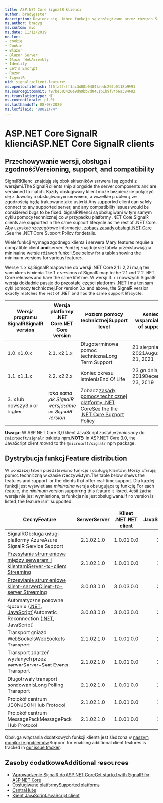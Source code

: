```yaml
---
title: ASP.NET Core SignalR klienci
author: bradygaster
description: Dowiedz się, które funkcje są obsługiwane przez różnych SignalR klientów ASP.NET Core.
ms.author: bradyg
ms.custom: mvc
ms.date: 11/12/2019
no-loc:
- cookie
- Cookie
- Blazor
- Blazor Server
- Blazor WebAssembly
- Identity
- Let's Encrypt
- Razor
- SignalR
uid: signalr/client-features
ms.openlocfilehash: 4f5fa2f4ff1ac3d00b04845aedc26fb0118b9991
ms.sourcegitcommit: 497be502426e9d90bb7d0401b1b9f74b6a384682
ms.translationtype: MT
ms.contentlocale: pl-PL
ms.lasthandoff: 08/08/2020
ms.locfileid: "88021474"
---
```

# <a name="aspnet-core-no-locsignalr-clients"></a><span data-ttu-id="e3135-103">ASP.NET Core SignalR klienci</span><span class="sxs-lookup"><span data-stu-id="e3135-103">ASP.NET Core SignalR clients</span></span>

## <a name="versioning-support-and-compatibility"></a><span data-ttu-id="e3135-104">Przechowywanie wersji, obsługa i zgodność</span><span class="sxs-lookup"><span data-stu-id="e3135-104">Versioning, support, and compatibility</span></span>

<span data-ttu-id="e3135-105">SignalRKlienci znajdują się obok składników serwera i są zgodni z wersjami.</span><span class="sxs-lookup"><span data-stu-id="e3135-105">The SignalR clients ship alongside the server components and are versioned to match.</span></span> <span data-ttu-id="e3135-106">Każdy obsługiwany klient może bezpiecznie połączyć się z dowolnym obsługiwanym serwerem, a wszelkie problemy ze zgodnością będą traktowane jako usterki.</span><span class="sxs-lookup"><span data-stu-id="e3135-106">Any supported client can safely connect to any supported server, and any compatibility issues would be considered bugs to be fixed.</span></span> <span data-ttu-id="e3135-107">SignalRKlienci są obsługiwani w tym samym cyklu pomocy technicznej co w przypadku platformy .NET Core.</span><span class="sxs-lookup"><span data-stu-id="e3135-107">SignalR clients are supported in the same support lifecycle as the rest of .NET Core.</span></span> <span data-ttu-id="e3135-108">Aby uzyskać szczegółowe informacje [, zobacz zasady obsługi .NET Core](https://dotnet.microsoft.com/platform/support/policy/dotnet-core) .</span><span class="sxs-lookup"><span data-stu-id="e3135-108">See [the .NET Core Support Policy](https://dotnet.microsoft.com/platform/support/policy/dotnet-core) for details.</span></span>

<span data-ttu-id="e3135-109">Wiele funkcji wymaga zgodnego klienta **i** serwera.</span><span class="sxs-lookup"><span data-stu-id="e3135-109">Many features require a compatible client **and** server.</span></span> <span data-ttu-id="e3135-110">Poniżej znajduje się tabela przedstawiająca minimalne wersje różnych funkcji.</span><span class="sxs-lookup"><span data-stu-id="e3135-110">See below for a table showing the minimum versions for various features.</span></span>

<span data-ttu-id="e3135-111">Wersje 1. x są SignalR mapowane do wersji .NET Core 2,1 i 2,2 i mają ten sam okres istnienia.</span><span class="sxs-lookup"><span data-stu-id="e3135-111">The 1.x versions of SignalR map to the 2.1 and 2.2 .NET Core releases and have the same lifetime.</span></span> <span data-ttu-id="e3135-112">W wersji 3. x i nowszych SignalR wersja dokładnie pasuje do pozostałej części platformy .NET i ma ten sam cykl pomocy technicznej.</span><span class="sxs-lookup"><span data-stu-id="e3135-112">For version 3.x and above, the SignalR version exactly matches the rest of .NET and has the same support lifecycle.</span></span>

| <span data-ttu-id="e3135-113">Wersja programu SignalR</span><span class="sxs-lookup"><span data-stu-id="e3135-113">SignalR version</span></span> | <span data-ttu-id="e3135-114">Wersja platformy .NET Core</span><span class="sxs-lookup"><span data-stu-id="e3135-114">.NET Core version</span></span> | <span data-ttu-id="e3135-115">Poziom pomocy technicznej</span><span class="sxs-lookup"><span data-stu-id="e3135-115">Support level</span></span> | <span data-ttu-id="e3135-116">Koniec wsparcia</span><span class="sxs-lookup"><span data-stu-id="e3135-116">End of support</span></span> |
| - | - | - | - |
| <span data-ttu-id="e3135-117">1.0. x</span><span class="sxs-lookup"><span data-stu-id="e3135-117">1.0.x</span></span> | <span data-ttu-id="e3135-118">2.1. x</span><span class="sxs-lookup"><span data-stu-id="e3135-118">2.1.x</span></span> | <span data-ttu-id="e3135-119">Długoterminowa pomoc techniczna</span><span class="sxs-lookup"><span data-stu-id="e3135-119">Long Term Support</span></span> | <span data-ttu-id="e3135-120">21 sierpnia 2021</span><span class="sxs-lookup"><span data-stu-id="e3135-120">August 21, 2021</span></span> |
| <span data-ttu-id="e3135-121">1.1. x</span><span class="sxs-lookup"><span data-stu-id="e3135-121">1.1.x</span></span> | <span data-ttu-id="e3135-122">2.2. x</span><span class="sxs-lookup"><span data-stu-id="e3135-122">2.2.x</span></span> | <span data-ttu-id="e3135-123">Koniec okresu istnienia</span><span class="sxs-lookup"><span data-stu-id="e3135-123">End Of Life</span></span> | <span data-ttu-id="e3135-124">23 grudnia, 2019</span><span class="sxs-lookup"><span data-stu-id="e3135-124">December 23, 2019</span></span> |
| <span data-ttu-id="e3135-125">3. x lub nowszy</span><span class="sxs-lookup"><span data-stu-id="e3135-125">3.x or higher</span></span> | <span data-ttu-id="e3135-126">*taka sama jak SignalR wersja*</span><span class="sxs-lookup"><span data-stu-id="e3135-126">*same as SignalR version*</span></span> | <span data-ttu-id="e3135-127">Zobacz [zasady pomocy technicznej platformy .NET Core](https://dotnet.microsoft.com/platform/support/policy/dotnet-core)</span><span class="sxs-lookup"><span data-stu-id="e3135-127">See the [the .NET Core Support Policy](https://dotnet.microsoft.com/platform/support/policy/dotnet-core)</span></span> |

<span data-ttu-id="e3135-128">**Uwaga:** W ASP.NET Core 3,0 klient JavaScript został *przeniesiony* do `@microsoft/signalr` pakietu npm.</span><span class="sxs-lookup"><span data-stu-id="e3135-128">**NOTE:** In ASP.NET Core 3.0, the JavaScript client *moved* to the `@microsoft/signalr` npm package.</span></span>

## <a name="feature-distribution"></a><span data-ttu-id="e3135-129">Dystrybucja funkcji</span><span class="sxs-lookup"><span data-stu-id="e3135-129">Feature distribution</span></span>

<span data-ttu-id="e3135-130">W poniższej tabeli przedstawiono funkcje i obsługę klientów, którzy oferują pomoc techniczną w czasie rzeczywistym.</span><span class="sxs-lookup"><span data-stu-id="e3135-130">The table below shows the features and support for the clients that offer real-time support.</span></span> <span data-ttu-id="e3135-131">Dla każdej funkcji jest wyświetlana *minimalna* wersja obsługująca tę funkcję.</span><span class="sxs-lookup"><span data-stu-id="e3135-131">For each feature, the *minimum* version supporting this feature is listed.</span></span> <span data-ttu-id="e3135-132">Jeśli żadna wersja nie jest wymieniona, ta funkcja nie jest obsługiwana.</span><span class="sxs-lookup"><span data-stu-id="e3135-132">If no version is listed, the feature isn't supported.</span></span>

| <span data-ttu-id="e3135-133">Cechy</span><span class="sxs-lookup"><span data-stu-id="e3135-133">Feature</span></span> | <span data-ttu-id="e3135-134">Serwer</span><span class="sxs-lookup"><span data-stu-id="e3135-134">Server</span></span> | <span data-ttu-id="e3135-135">Klient .NET</span><span class="sxs-lookup"><span data-stu-id="e3135-135">.NET client</span></span> | <span data-ttu-id="e3135-136">Klient JavaScript</span><span class="sxs-lookup"><span data-stu-id="e3135-136">JavaScript client</span></span> | <span data-ttu-id="e3135-137">Klient Java</span><span class="sxs-lookup"><span data-stu-id="e3135-137">Java client</span></span> |
| ---- | :-: | :-: | :-: | :-: |
| <span data-ttu-id="e3135-138">SignalRObsługa usługi platformy Azure</span><span class="sxs-lookup"><span data-stu-id="e3135-138">Azure SignalR Service Support</span></span> |<span data-ttu-id="e3135-139">2.1.0</span><span class="sxs-lookup"><span data-stu-id="e3135-139">2.1.0</span></span>|<span data-ttu-id="e3135-140">1.0.0</span><span class="sxs-lookup"><span data-stu-id="e3135-140">1.0.0</span></span>|<span data-ttu-id="e3135-141">1.0.0</span><span class="sxs-lookup"><span data-stu-id="e3135-141">1.0.0</span></span>|<span data-ttu-id="e3135-142">1.0.0</span><span class="sxs-lookup"><span data-stu-id="e3135-142">1.0.0</span></span>|
| [<span data-ttu-id="e3135-143">Przesyłanie strumieniowe między serwerami i klientami</span><span class="sxs-lookup"><span data-stu-id="e3135-143">Server-to-client Streaming</span></span>](xref:signalr/streaming)          |<span data-ttu-id="e3135-144">2.1.0</span><span class="sxs-lookup"><span data-stu-id="e3135-144">2.1.0</span></span>|<span data-ttu-id="e3135-145">1.0.0</span><span class="sxs-lookup"><span data-stu-id="e3135-145">1.0.0</span></span>|<span data-ttu-id="e3135-146">1.0.0</span><span class="sxs-lookup"><span data-stu-id="e3135-146">1.0.0</span></span>|<span data-ttu-id="e3135-147">1.0.0</span><span class="sxs-lookup"><span data-stu-id="e3135-147">1.0.0</span></span>|
| [<span data-ttu-id="e3135-148">Przesyłanie strumieniowe klient-serwer</span><span class="sxs-lookup"><span data-stu-id="e3135-148">Client-to-server Streaming</span></span>](xref:signalr/streaming)          |<span data-ttu-id="e3135-149">3.0.0</span><span class="sxs-lookup"><span data-stu-id="e3135-149">3.0.0</span></span>|<span data-ttu-id="e3135-150">3.0.0</span><span class="sxs-lookup"><span data-stu-id="e3135-150">3.0.0</span></span>|<span data-ttu-id="e3135-151">3.0.0</span><span class="sxs-lookup"><span data-stu-id="e3135-151">3.0.0</span></span>|<span data-ttu-id="e3135-152">3.0.0</span><span class="sxs-lookup"><span data-stu-id="e3135-152">3.0.0</span></span>|
| <span data-ttu-id="e3135-153">Automatyczne ponowne łączenie ([.NET](/aspnet/core/signalr/dotnet-client?view=aspnetcore-3.0&tabs=visual-studio#handle-lost-connection), [JavaScript](/aspnet/core/signalr/javascript-client?view=aspnetcore-3.0#reconnect-clients))</span><span class="sxs-lookup"><span data-stu-id="e3135-153">Automatic Reconnection ([.NET](/aspnet/core/signalr/dotnet-client?view=aspnetcore-3.0&tabs=visual-studio#handle-lost-connection), [JavaScript](/aspnet/core/signalr/javascript-client?view=aspnetcore-3.0#reconnect-clients))</span></span>          |<span data-ttu-id="e3135-154">3.0.0</span><span class="sxs-lookup"><span data-stu-id="e3135-154">3.0.0</span></span>|<span data-ttu-id="e3135-155">3.0.0</span><span class="sxs-lookup"><span data-stu-id="e3135-155">3.0.0</span></span>|<span data-ttu-id="e3135-156">3.0.0</span><span class="sxs-lookup"><span data-stu-id="e3135-156">3.0.0</span></span>|❌|
| <span data-ttu-id="e3135-157">Transport gniazd WebSockets</span><span class="sxs-lookup"><span data-stu-id="e3135-157">WebSockets Transport</span></span> |<span data-ttu-id="e3135-158">2.1.0</span><span class="sxs-lookup"><span data-stu-id="e3135-158">2.1.0</span></span>|<span data-ttu-id="e3135-159">1.0.0</span><span class="sxs-lookup"><span data-stu-id="e3135-159">1.0.0</span></span>|<span data-ttu-id="e3135-160">1.0.0</span><span class="sxs-lookup"><span data-stu-id="e3135-160">1.0.0</span></span>|<span data-ttu-id="e3135-161">1.0.0</span><span class="sxs-lookup"><span data-stu-id="e3135-161">1.0.0</span></span>|
| <span data-ttu-id="e3135-162">Transport zdarzeń wysłanych przez serwer</span><span class="sxs-lookup"><span data-stu-id="e3135-162">Server-Sent Events Transport</span></span> |<span data-ttu-id="e3135-163">2.1.0</span><span class="sxs-lookup"><span data-stu-id="e3135-163">2.1.0</span></span>|<span data-ttu-id="e3135-164">1.0.0</span><span class="sxs-lookup"><span data-stu-id="e3135-164">1.0.0</span></span>|<span data-ttu-id="e3135-165">1.0.0</span><span class="sxs-lookup"><span data-stu-id="e3135-165">1.0.0</span></span>|❌|
| <span data-ttu-id="e3135-166">Długotrwały transport sondowania</span><span class="sxs-lookup"><span data-stu-id="e3135-166">Long Polling Transport</span></span> |<span data-ttu-id="e3135-167">2.1.0</span><span class="sxs-lookup"><span data-stu-id="e3135-167">2.1.0</span></span>|<span data-ttu-id="e3135-168">1.0.0</span><span class="sxs-lookup"><span data-stu-id="e3135-168">1.0.0</span></span>|<span data-ttu-id="e3135-169">1.0.0</span><span class="sxs-lookup"><span data-stu-id="e3135-169">1.0.0</span></span>|<span data-ttu-id="e3135-170">3.0.0</span><span class="sxs-lookup"><span data-stu-id="e3135-170">3.0.0</span></span>|
| <span data-ttu-id="e3135-171">Protokół centrum JSON</span><span class="sxs-lookup"><span data-stu-id="e3135-171">JSON Hub Protocol</span></span> |<span data-ttu-id="e3135-172">2.1.0</span><span class="sxs-lookup"><span data-stu-id="e3135-172">2.1.0</span></span>|<span data-ttu-id="e3135-173">1.0.0</span><span class="sxs-lookup"><span data-stu-id="e3135-173">1.0.0</span></span>|<span data-ttu-id="e3135-174">1.0.0</span><span class="sxs-lookup"><span data-stu-id="e3135-174">1.0.0</span></span>|<span data-ttu-id="e3135-175">1.0.0</span><span class="sxs-lookup"><span data-stu-id="e3135-175">1.0.0</span></span>|
| <span data-ttu-id="e3135-176">Protokół centrum MessagePack</span><span class="sxs-lookup"><span data-stu-id="e3135-176">MessagePack Hub Protocol</span></span> |<span data-ttu-id="e3135-177">2.1.0</span><span class="sxs-lookup"><span data-stu-id="e3135-177">2.1.0</span></span>|<span data-ttu-id="e3135-178">1.0.0</span><span class="sxs-lookup"><span data-stu-id="e3135-178">1.0.0</span></span>|<span data-ttu-id="e3135-179">1.0.0</span><span class="sxs-lookup"><span data-stu-id="e3135-179">1.0.0</span></span>|❌|

<span data-ttu-id="e3135-180">Obsługa włączania dodatkowych funkcji klienta jest śledzona w [naszym monitorze problemów](https://github.com/dotnet/AspNetCore/issues).</span><span class="sxs-lookup"><span data-stu-id="e3135-180">Support for enabling additional client features is tracked in [our issue tracker](https://github.com/dotnet/AspNetCore/issues).</span></span>

## <a name="additional-resources"></a><span data-ttu-id="e3135-181">Zasoby dodatkowe</span><span class="sxs-lookup"><span data-stu-id="e3135-181">Additional resources</span></span>

* [<span data-ttu-id="e3135-182">Wprowadzenie SignalR do ASP.NET Core</span><span class="sxs-lookup"><span data-stu-id="e3135-182">Get started with SignalR for ASP.NET Core</span></span>](xref:tutorials/signalr)
* [<span data-ttu-id="e3135-183">Obsługiwane platformy</span><span class="sxs-lookup"><span data-stu-id="e3135-183">Supported platforms</span></span>](xref:signalr/supported-platforms)
* [<span data-ttu-id="e3135-184">Centra</span><span class="sxs-lookup"><span data-stu-id="e3135-184">Hubs</span></span>](xref:signalr/hubs)
* [<span data-ttu-id="e3135-185">Klient JavaScript</span><span class="sxs-lookup"><span data-stu-id="e3135-185">JavaScript client</span></span>](xref:signalr/javascript-client)
